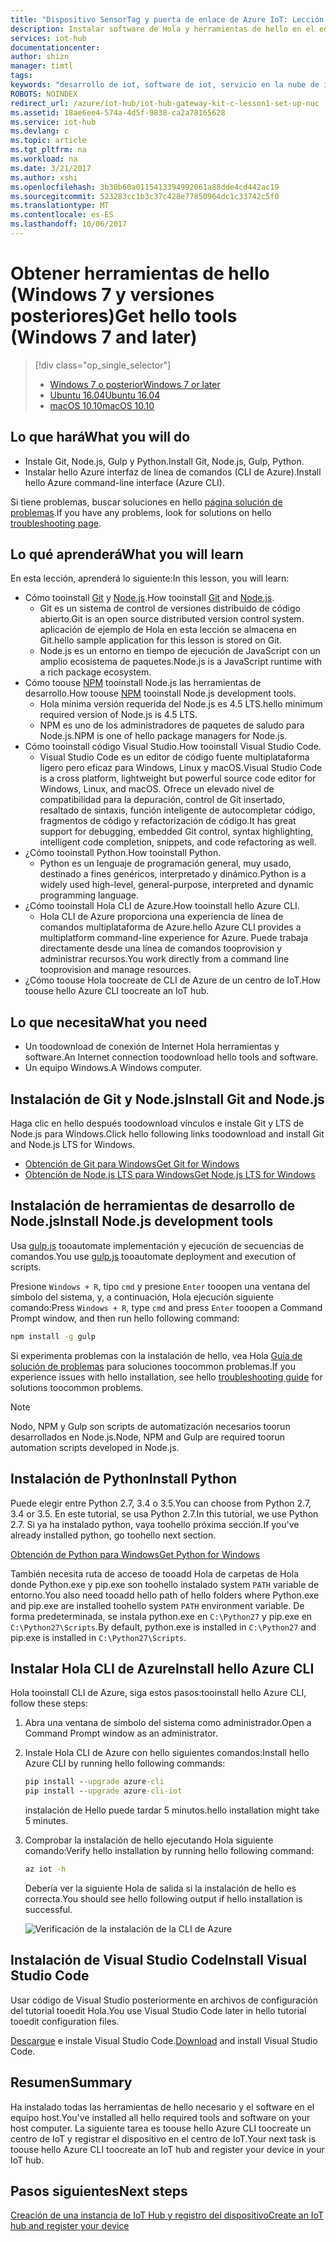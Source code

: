 ```yaml
---
title: "Dispositivo SensorTag y puerta de enlace de Azure IoT: Lección 2: Obtención de las herramientas (Windows) | Microsoft Docs"
description: Instalar software de Hola y herramientas de hello en el equipo host que ejecuta Windows, crear un centro de IoT y registrar el dispositivo en el centro de IoT Hola.
services: iot-hub
documentationcenter: 
author: shizn
manager: timtl
tags: 
keywords: "desarrollo de iot, software de iot, servicio en la nube de iot, software de internet de las cosas, cli de azure, instalar git en windows, ejecución de gulp, instalar node js windows, instalar npm en windows, instalar python en windows"
ROBOTS: NOINDEX
redirect_url: /azure/iot-hub/iot-hub-gateway-kit-c-lesson1-set-up-nuc
ms.assetid: 18ae6ee4-574a-4d5f-9838-ca2a78165628
ms.service: iot-hub
ms.devlang: c
ms.topic: article
ms.tgt_pltfrm: na
ms.workload: na
ms.date: 3/21/2017
ms.author: xshi
ms.openlocfilehash: 3b30b60a0115413394992061a88dde4cd442ac19
ms.sourcegitcommit: 523283cc1b3c37c428e77850964dc1c33742c5f0
ms.translationtype: MT
ms.contentlocale: es-ES
ms.lasthandoff: 10/06/2017
---
```

# <a name="get-hello-tools-windows-7-and-later"></a><span data-ttu-id="5466a-104">Obtener herramientas de hello (Windows 7 y versiones posteriores)</span><span class="sxs-lookup"><span data-stu-id="5466a-104">Get hello tools (Windows 7 and later)</span></span>
> [!div class="op_single_selector"]
> * [<span data-ttu-id="5466a-105">Windows 7 o posterior</span><span class="sxs-lookup"><span data-stu-id="5466a-105">Windows 7 or later</span></span>](iot-hub-gateway-kit-c-lesson2-get-the-tools-win32.md)
> * [<span data-ttu-id="5466a-106">Ubuntu 16.04</span><span class="sxs-lookup"><span data-stu-id="5466a-106">Ubuntu 16.04</span></span>](iot-hub-gateway-kit-c-lesson2-get-the-tools-ubuntu.md)
> * [<span data-ttu-id="5466a-107">macOS 10.10</span><span class="sxs-lookup"><span data-stu-id="5466a-107">macOS 10.10</span></span>](iot-hub-gateway-kit-c-lesson2-get-the-tools-mac.md)

## <a name="what-you-will-do"></a><span data-ttu-id="5466a-108">Lo que hará</span><span class="sxs-lookup"><span data-stu-id="5466a-108">What you will do</span></span>

- <span data-ttu-id="5466a-109">Instale Git, Node.js, Gulp y Python.</span><span class="sxs-lookup"><span data-stu-id="5466a-109">Install Git, Node.js, Gulp, Python.</span></span>
- <span data-ttu-id="5466a-110">Instalar hello Azure interfaz de línea de comandos (CLI de Azure).</span><span class="sxs-lookup"><span data-stu-id="5466a-110">Install hello Azure command-line interface (Azure CLI).</span></span> 

<span data-ttu-id="5466a-111">Si tiene problemas, buscar soluciones en hello [página solución de problemas](iot-hub-gateway-kit-c-troubleshooting.md).</span><span class="sxs-lookup"><span data-stu-id="5466a-111">If you have any problems, look for solutions on hello [troubleshooting page](iot-hub-gateway-kit-c-troubleshooting.md).</span></span>

## <a name="what-you-will-learn"></a><span data-ttu-id="5466a-112">Lo qué aprenderá</span><span class="sxs-lookup"><span data-stu-id="5466a-112">What you will learn</span></span>

<span data-ttu-id="5466a-113">En esta lección, aprenderá lo siguiente:</span><span class="sxs-lookup"><span data-stu-id="5466a-113">In this lesson, you will learn:</span></span>

- <span data-ttu-id="5466a-114">Cómo tooinstall [Git](https://git-scm.com/) y [Node.js](https://nodejs.org/en/).</span><span class="sxs-lookup"><span data-stu-id="5466a-114">How tooinstall [Git](https://git-scm.com/) and [Node.js](https://nodejs.org/en/).</span></span>
  - <span data-ttu-id="5466a-115">Git es un sistema de control de versiones distribuido de código abierto.</span><span class="sxs-lookup"><span data-stu-id="5466a-115">Git is an open source distributed version control system.</span></span> <span data-ttu-id="5466a-116">aplicación de ejemplo de Hola en esta lección se almacena en Git.</span><span class="sxs-lookup"><span data-stu-id="5466a-116">hello sample application for this lesson is stored on Git.</span></span>
  - <span data-ttu-id="5466a-117">Node.js es un entorno en tiempo de ejecución de JavaScript con un amplio ecosistema de paquetes.</span><span class="sxs-lookup"><span data-stu-id="5466a-117">Node.js is a JavaScript runtime with a rich package ecosystem.</span></span>
- <span data-ttu-id="5466a-118">Cómo toouse [NPM](https://www.npmjs.com/) tooinstall Node.js las herramientas de desarrollo.</span><span class="sxs-lookup"><span data-stu-id="5466a-118">How toouse [NPM](https://www.npmjs.com/) tooinstall Node.js development tools.</span></span>
  - <span data-ttu-id="5466a-119">Hola mínima versión requerida del Node.js es 4.5 LTS.</span><span class="sxs-lookup"><span data-stu-id="5466a-119">hello minimum required version of Node.js is 4.5 LTS.</span></span>
  - <span data-ttu-id="5466a-120">NPM es uno de los administradores de paquetes de saludo para Node.js.</span><span class="sxs-lookup"><span data-stu-id="5466a-120">NPM is one of hello package managers for Node.js.</span></span>
- <span data-ttu-id="5466a-121">Cómo tooinstall código Visual Studio.</span><span class="sxs-lookup"><span data-stu-id="5466a-121">How tooinstall Visual Studio Code.</span></span>
  - <span data-ttu-id="5466a-122">Visual Studio Code es un editor de código fuente multiplataforma ligero pero eficaz para Windows, Linux y macOS.</span><span class="sxs-lookup"><span data-stu-id="5466a-122">Visual Studio Code is a cross platform, lightweight but powerful source code editor for Windows, Linux, and macOS.</span></span> <span data-ttu-id="5466a-123">Ofrece un elevado nivel de compatibilidad para la depuración, control de Git insertado, resaltado de sintaxis, función inteligente de autocompletar código, fragmentos de código y refactorización de código.</span><span class="sxs-lookup"><span data-stu-id="5466a-123">It has great support for debugging, embedded Git control, syntax highlighting, intelligent code completion, snippets, and code refactoring as well.</span></span>
- <span data-ttu-id="5466a-124">¿Cómo tooinstall Python.</span><span class="sxs-lookup"><span data-stu-id="5466a-124">How tooinstall Python.</span></span>
  - <span data-ttu-id="5466a-125">Python es un lenguaje de programación general, muy usado, destinado a fines genéricos, interpretado y dinámico.</span><span class="sxs-lookup"><span data-stu-id="5466a-125">Python is a widely used high-level, general-purpose, interpreted and dynamic programming language.</span></span>
- <span data-ttu-id="5466a-126">¿Cómo tooinstall Hola CLI de Azure.</span><span class="sxs-lookup"><span data-stu-id="5466a-126">How tooinstall hello Azure CLI.</span></span>
  - <span data-ttu-id="5466a-127">Hola CLI de Azure proporciona una experiencia de línea de comandos multiplataforma de Azure.</span><span class="sxs-lookup"><span data-stu-id="5466a-127">hello Azure CLI provides a multiplatform command-line experience for Azure.</span></span> <span data-ttu-id="5466a-128">Puede trabaja directamente desde una línea de comandos tooprovision y administrar recursos.</span><span class="sxs-lookup"><span data-stu-id="5466a-128">You work directly from a command line tooprovision and manage resources.</span></span>
- <span data-ttu-id="5466a-129">¿Cómo toouse Hola toocreate de CLI de Azure de un centro de IoT.</span><span class="sxs-lookup"><span data-stu-id="5466a-129">How toouse hello Azure CLI toocreate an IoT hub.</span></span>

## <a name="what-you-need"></a><span data-ttu-id="5466a-130">Lo que necesita</span><span class="sxs-lookup"><span data-stu-id="5466a-130">What you need</span></span>

- <span data-ttu-id="5466a-131">Un toodownload de conexión de Internet Hola herramientas y software.</span><span class="sxs-lookup"><span data-stu-id="5466a-131">An Internet connection toodownload hello tools and software.</span></span>
- <span data-ttu-id="5466a-132">Un equipo Windows.</span><span class="sxs-lookup"><span data-stu-id="5466a-132">A Windows computer.</span></span>

## <a name="install-git-and-nodejs"></a><span data-ttu-id="5466a-133">Instalación de Git y Node.js</span><span class="sxs-lookup"><span data-stu-id="5466a-133">Install Git and Node.js</span></span>

<span data-ttu-id="5466a-134">Haga clic en hello después toodownload vínculos e instale Git y LTS de Node.js para Windows.</span><span class="sxs-lookup"><span data-stu-id="5466a-134">Click hello following links toodownload and install Git and Node.js LTS for Windows.</span></span>

- [<span data-ttu-id="5466a-135">Obtención de Git para Windows</span><span class="sxs-lookup"><span data-stu-id="5466a-135">Get Git for Windows</span></span>](https://git-scm.com/download/win/)
- [<span data-ttu-id="5466a-136">Obtención de Node.js LTS para Windows</span><span class="sxs-lookup"><span data-stu-id="5466a-136">Get Node.js LTS for Windows</span></span>](https://nodejs.org/en/)

## <a name="install-nodejs-development-tools"></a><span data-ttu-id="5466a-137">Instalación de herramientas de desarrollo de Node.js</span><span class="sxs-lookup"><span data-stu-id="5466a-137">Install Node.js development tools</span></span>

<span data-ttu-id="5466a-138">Usa [gulp.js](http://gulpjs.com/) tooautomate implementación y ejecución de secuencias de comandos.</span><span class="sxs-lookup"><span data-stu-id="5466a-138">You use [gulp.js](http://gulpjs.com/) tooautomate deployment and execution of scripts.</span></span>

<span data-ttu-id="5466a-139">Presione `Windows + R`, tipo `cmd` y presione `Enter` tooopen una ventana del símbolo del sistema, y, a continuación, Hola ejecución siguiente comando:</span><span class="sxs-lookup"><span data-stu-id="5466a-139">Press `Windows + R`, type `cmd` and press `Enter` tooopen a Command Prompt window, and then run hello following command:</span></span>

```cmd
npm install -g gulp
```

<span data-ttu-id="5466a-140">Si experimenta problemas con la instalación de hello, vea Hola [Guía de solución de problemas](iot-hub-gateway-kit-c-troubleshooting.md) para soluciones toocommon problemas.</span><span class="sxs-lookup"><span data-stu-id="5466a-140">If you experience issues with hello installation, see hello [troubleshooting guide](iot-hub-gateway-kit-c-troubleshooting.md) for solutions toocommon problems.</span></span>

> [!Note]
> <span data-ttu-id="5466a-141">Nodo, NPM y Gulp son scripts de automatización necesarios toorun desarrollados en Node.js.</span><span class="sxs-lookup"><span data-stu-id="5466a-141">Node, NPM and Gulp are required toorun automation scripts developed in Node.js.</span></span>

## <a name="install-python"></a><span data-ttu-id="5466a-142">Instalación de Python</span><span class="sxs-lookup"><span data-stu-id="5466a-142">Install Python</span></span>

<span data-ttu-id="5466a-143">Puede elegir entre Python 2.7, 3.4 o 3.5.</span><span class="sxs-lookup"><span data-stu-id="5466a-143">You can choose from Python 2.7, 3.4 or 3.5.</span></span> <span data-ttu-id="5466a-144">En este tutorial, se usa Python 2.7.</span><span class="sxs-lookup"><span data-stu-id="5466a-144">In this tutorial, we use Python 2.7.</span></span> <span data-ttu-id="5466a-145">Si ya ha instalado python, vaya toohello próxima sección.</span><span class="sxs-lookup"><span data-stu-id="5466a-145">If you've already installed python, go toohello next section.</span></span>

[<span data-ttu-id="5466a-146">Obtención de Python para Windows</span><span class="sxs-lookup"><span data-stu-id="5466a-146">Get Python for Windows</span></span>](https://www.python.org/downloads/)

<span data-ttu-id="5466a-147">También necesita ruta de acceso de tooadd Hola de carpetas de Hola donde Python.exe y pip.exe son toohello instalado system `PATH` variable de entorno.</span><span class="sxs-lookup"><span data-stu-id="5466a-147">You also need tooadd hello path of hello folders where Python.exe and pip.exe are installed toohello system `PATH` environment variable.</span></span> <span data-ttu-id="5466a-148">De forma predeterminada, se instala python.exe en `C:\Python27` y pip.exe en `C:\Python27\Scripts`.</span><span class="sxs-lookup"><span data-stu-id="5466a-148">By default, python.exe is installed in `C:\Python27` and pip.exe is installed in `C:\Python27\Scripts`.</span></span>

## <a name="install-hello-azure-cli"></a><span data-ttu-id="5466a-149">Instalar Hola CLI de Azure</span><span class="sxs-lookup"><span data-stu-id="5466a-149">Install hello Azure CLI</span></span>

<span data-ttu-id="5466a-150">Hola tooinstall CLI de Azure, siga estos pasos:</span><span class="sxs-lookup"><span data-stu-id="5466a-150">tooinstall hello Azure CLI, follow these steps:</span></span>

1. <span data-ttu-id="5466a-151">Abra una ventana de símbolo del sistema como administrador.</span><span class="sxs-lookup"><span data-stu-id="5466a-151">Open a Command Prompt window as an administrator.</span></span>

2. <span data-ttu-id="5466a-152">Instale Hola CLI de Azure con hello siguientes comandos:</span><span class="sxs-lookup"><span data-stu-id="5466a-152">Install hello Azure CLI by running hello following commands:</span></span>

   ```cmd
   pip install --upgrade azure-cli
   pip install --upgrade azure-cli-iot
   ```

   <span data-ttu-id="5466a-153">instalación de Hello puede tardar 5 minutos.</span><span class="sxs-lookup"><span data-stu-id="5466a-153">hello installation might take 5 minutes.</span></span>

3. <span data-ttu-id="5466a-154">Comprobar la instalación de hello ejecutando Hola siguiente comando:</span><span class="sxs-lookup"><span data-stu-id="5466a-154">Verify hello installation by running hello following command:</span></span>

   ```cmd
   az iot -h
   ```

   <span data-ttu-id="5466a-155">Debería ver la siguiente Hola de salida si la instalación de hello es correcta.</span><span class="sxs-lookup"><span data-stu-id="5466a-155">You should see hello following output if hello installation is successful.</span></span>

   ![Verificación de la instalación de la CLI de Azure](media/iot-hub-gateway-kit-lessons/lesson2/az_iot_help_win.png)

## <a name="install-visual-studio-code"></a><span data-ttu-id="5466a-157">Instalación de Visual Studio Code</span><span class="sxs-lookup"><span data-stu-id="5466a-157">Install Visual Studio Code</span></span>

<span data-ttu-id="5466a-158">Usar código de Visual Studio posteriormente en archivos de configuración del tutorial tooedit Hola.</span><span class="sxs-lookup"><span data-stu-id="5466a-158">You use Visual Studio Code later in hello tutorial tooedit configuration files.</span></span>

<span data-ttu-id="5466a-159">[Descargue](https://code.visualstudio.com/docs/setup/windows) e instale Visual Studio Code.</span><span class="sxs-lookup"><span data-stu-id="5466a-159">[Download](https://code.visualstudio.com/docs/setup/windows) and install Visual Studio Code.</span></span>

## <a name="summary"></a><span data-ttu-id="5466a-160">Resumen</span><span class="sxs-lookup"><span data-stu-id="5466a-160">Summary</span></span>

<span data-ttu-id="5466a-161">Ha instalado todas las herramientas de hello necesario y el software en el equipo host.</span><span class="sxs-lookup"><span data-stu-id="5466a-161">You've installed all hello required tools and software on your host computer.</span></span> <span data-ttu-id="5466a-162">La siguiente tarea es toouse hello Azure CLI toocreate un centro de IoT y registrar el dispositivo en el centro de IoT.</span><span class="sxs-lookup"><span data-stu-id="5466a-162">Your next task is toouse hello Azure CLI toocreate an IoT hub and register your device in your IoT hub.</span></span>

## <a name="next-steps"></a><span data-ttu-id="5466a-163">Pasos siguientes</span><span class="sxs-lookup"><span data-stu-id="5466a-163">Next steps</span></span>
[<span data-ttu-id="5466a-164">Creación de una instancia de IoT Hub y registro del dispositivo</span><span class="sxs-lookup"><span data-stu-id="5466a-164">Create an IoT hub and register your device</span></span>](iot-hub-gateway-kit-c-lesson2-register-device.md)
